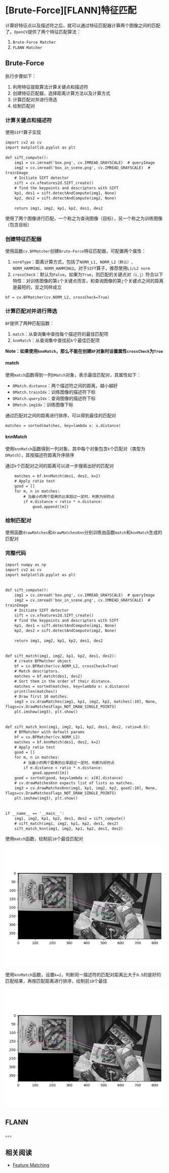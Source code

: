 
# [Brute-Force][FLANN]特征匹配

计算好特征点以及描述符之后，就可以通过特征匹配器计算两个图像之间的匹配了。`OpenCV`提供了两个特征匹配算法：

1. `Brute-Force Matcher`
2. `FLANN Matcher`

## Brute-Force

执行步骤如下：

1. 利用特征提取算法计算关键点和描述符
2. 创建特征匹配器，选择距离计算方法以及计算方式
3. 计算匹配对并进行筛选
4. 绘制匹配对

### 计算关键点和描述符

使用`SIFT`算子实现

```
import cv2 as cv
import matplotlib.pyplot as plt

def sift_compute():
    img1 = cv.imread('box.png', cv.IMREAD_GRAYSCALE)  # queryImage
    img2 = cv.imread('box_in_scene.png', cv.IMREAD_GRAYSCALE)  # trainImage
    # Initiate SIFT detector
    sift = cv.xfeatures2d.SIFT_create()
    # find the keypoints and descriptors with SIFT
    kp1, des1 = sift.detectAndCompute(img1, None)
    kp2, des2 = sift.detectAndCompute(img2, None)

    return img1, img2, kp1, kp2, des1, des2
```

使用了两个图像进行匹配，一个称之为查询图像（目标），另一个称之为训练图像（包含目标）

### 创建特征匹配器

使用函数`cv.BFMatcher`创建`Brute-Force`特征匹配器，可配置两个属性：

1. `normType`：距离计算方式，包括了`NORM_L1, NORM_L2（默认）, NORM_HAMMING, NORM_HAMMING2`。对于`SIFT`算子，推荐使用`L1/L2 norm`
2. `crossCheck`：默认为`False`。如果为`True`，则匹配的关键点对`（i,j）`符合以下特性：对训练图像的第`i`个关键点而言，和查询图像的第`j`个关键点之间的距离是最短的，反之同样成立

```
bf = cv.BFMatcher(cv.NORM_L2, crossCheck=True)
```

### 计算匹配对并进行筛选

`BF`提供了两种匹配函数：

1. `match`：从查询集中查找每个描述符的最佳匹配项
2. `knnMatch`：从查询集中查找前`k`个最佳匹配项

**Note：如果使用`knnMatch`，那么不能在创建`BF`对象时设置属性`crossCheck`为`True`**

#### match

使用`match`函数得到一列`DMatch`对象，表示最佳匹配对，其属性如下：

* `DMatch.distance`：两个描述符之间的距离，越小越好
* `DMatch.trainIdx`：训练图像的描述符下标
* `DMatch.queryIdx`：查询图像的描述符下标
* `DMatch.imgIdx`：训练图像下标

通过匹配对之间的距离进行排序，可以得到最佳的匹配对

```
matches = sorted(matches, key=lambda x: x.distance)
```

#### knnMatch

使用`knnMatch`函数得到一列对象，其中每个对象包含`k`个匹配对（类型为`DMatch`），其按描述符距离升序排序

通过`k`个匹配对之间的距离可以进一步搜索出好的匹配对

```
    matches = bf.knnMatch(des1, des2, k=2)
    # Apply ratio test
    good = []
    for m, n in matches:
        # 当最小的两个距离的比率超过一定时，判断为好的点
        if m.distance < ratio * n.distance:
            good.append([m])
```

### 绘制匹配对

使用函数`drawMatches`和`drawMatchesKnn`分别训练由函数`match`和`knnMatch`生成的匹配对

### 完整代码

```
import numpy as np
import cv2 as cv
import matplotlib.pyplot as plt


def sift_compute():
    img1 = cv.imread('box.png', cv.IMREAD_GRAYSCALE)  # queryImage
    img2 = cv.imread('box_in_scene.png', cv.IMREAD_GRAYSCALE)  # trainImage
    # Initiate SIFT detector
    sift = cv.xfeatures2d.SIFT_create()
    # find the keypoints and descriptors with SIFT
    kp1, des1 = sift.detectAndCompute(img1, None)
    kp2, des2 = sift.detectAndCompute(img2, None)

    return img1, img2, kp1, kp2, des1, des2


def sift_match(img1, img2, kp1, kp2, des1, des2):
    # create BFMatcher object
    bf = cv.BFMatcher(cv.NORM_L2, crossCheck=True)
    # Match descriptors.
    matches = bf.match(des1, des2)
    # Sort them in the order of their distance.
    matches = sorted(matches, key=lambda x: x.distance)
    print(len(matches))
    # Draw first 10 matches.
    img3 = cv.drawMatches(img1, kp1, img2, kp2, matches[:10], None, flags=cv.DrawMatchesFlags_NOT_DRAW_SINGLE_POINTS)
    plt.imshow(img3), plt.show()


def sift_match_knn(img1, img2, kp1, kp2, des1, des2, ratio=0.5):
    # BFMatcher with default params
    bf = cv.BFMatcher(cv.NORM_L2)
    matches = bf.knnMatch(des1, des2, k=2)
    # Apply ratio test
    good = []
    for m, n in matches:
        # 当最小的两个距离的比率超过一定时，判断为好的点
        if m.distance < ratio * n.distance:
            good.append([m])
    good = sorted(good, key=lambda x: x[0].distance)
    # cv.drawMatchesKnn expects list of lists as matches.
    img3 = cv.drawMatchesKnn(img1, kp1, img2, kp2, good[:10], None, flags=cv.DrawMatchesFlags_NOT_DRAW_SINGLE_POINTS)
    plt.imshow(img3), plt.show()


if __name__ == '__main__':
    img1, img2, kp1, kp2, des1, des2 = sift_compute()
    # sift_match(img1, img2, kp1, kp2, des1, des2)
    sift_match_knn(img1, img2, kp1, kp2, des1, des2)
```

使用`match`函数，绘制前`10`个最佳匹配对

![](./imgs/matcher/match_sift.png)

使用`knnMatch`函数，设置`k=2`，判断同一描述符的匹配对距离比大于`0.5`的是好的匹配结果，再按匹配距离进行排序，绘制前`10`个最佳

![](./imgs/matcher/knnmatch_sift.png)

## FLANN

。。。

## 相关阅读

* [Feature Matching ](https://docs.opencv.org/master/dc/dc3/tutorial_py_matcher.html)